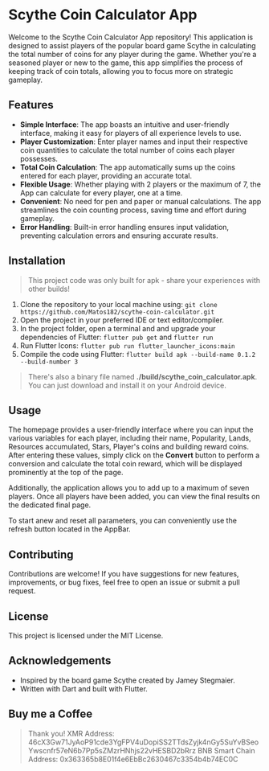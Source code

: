 
# Scythe Coin Calculator App

Welcome to the Scythe Coin Calculator App repository! This application is designed to assist players of the popular board game Scythe in calculating the total number of coins for any player during the game. Whether you're a seasoned player or new to the game, this app simplifies the process of keeping track of coin totals, allowing you to focus more on strategic gameplay.

## Features

-   **Simple Interface**: The app boasts an intuitive and user-friendly interface, making it easy for players of all experience levels to use.
-   **Player Customization**: Enter player names and input their respective coin quantities to calculate the total number of coins each player possesses.
-   **Total Coin Calculation**: The app automatically sums up the coins entered for each player, providing an accurate total.
-   **Flexible Usage**: Whether playing with 2 players or the maximum of 7, the App can calculate for every player, one at a time.
-   **Convenient**: No need for pen and paper or manual calculations. The app streamlines the coin counting process, saving time and effort during gameplay.
-   **Error Handling**: Built-in error handling ensures input validation, preventing calculation errors and ensuring accurate results.

## Installation

> This project code was only built for apk - share your experiences with other builds!

1.  Clone the repository to your local machine using: `git clone https://github.com/Matos182/scythe-coin-calculator.git`
2.  Open the project in your preferred IDE or text editor/compiler.
3.  In the project folder, open a terminal and and upgrade your dependencies of Flutter: `flutter pub get` and `flutter run`
4.  Run Flutter Icons: `flutter pub run flutter_launcher_icons:main`
5.  Compile the code using Flutter: `flutter build apk --build-name 0.1.2 --build-number 3`

> There's also a binary file named **./build/scythe_coin_calculator.apk**. You can just download and install it on your Android device.

## Usage

The homepage provides a user-friendly interface where you can input the various variables for each player, including their name, Popularity, Lands, Resources accumulated, Stars, Player's coins and building reward coins. After entering these values, simply click on the **Convert** button to perform a conversion and calculate the total coin reward, which will be displayed prominently at the top of the page.

Additionally, the application allows you to add up to a maximum of seven players. Once all players have been added, you can view the final results on the dedicated final page.

To start anew and reset all parameters, you can conveniently use the refresh button located in the AppBar.

## Contributing

Contributions are welcome! If you have suggestions for new features, improvements, or bug fixes, feel free to open an issue or submit a pull request.

## License

This project is licensed under the MIT License.

## Acknowledgements

-   Inspired by the board game Scythe created by Jamey Stegmaier.
-   Written with Dart and built with Flutter.

## Buy me a Coffee

> Thank you!
> XMR Address:
> 46cX3Gw71JyAoP91cde3YgFPV4uDopiSS2TTdsZyjk4nGy5SuYvBSeoYwscnfr57eN6b7Pp5sZMzrHNhjs22vHESBD2bRrz
> BNB Smart Chain Address:
> 0x363365b8E01f4e6EbBc2630467c3354b4b74EC0C